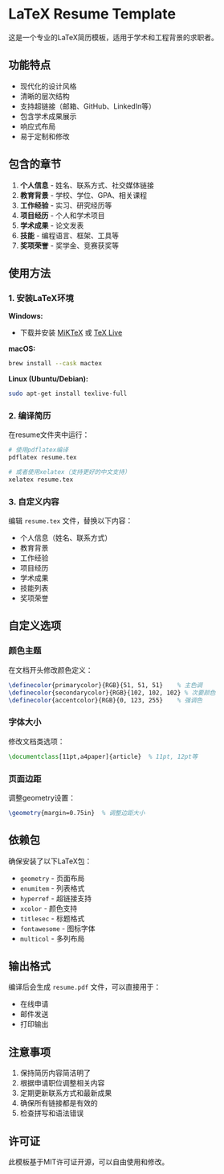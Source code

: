 # LaTeX Resume Template

这是一个专业的LaTeX简历模板，适用于学术和工程背景的求职者。

## 功能特点

- 现代化的设计风格
- 清晰的层次结构
- 支持超链接（邮箱、GitHub、LinkedIn等）
- 包含学术成果展示
- 响应式布局
- 易于定制和修改

## 包含的章节

1. **个人信息** - 姓名、联系方式、社交媒体链接
2. **教育背景** - 学校、学位、GPA、相关课程
3. **工作经验** - 实习、研究经历等
4. **项目经历** - 个人和学术项目
5. **学术成果** - 论文发表
6. **技能** - 编程语言、框架、工具等
7. **奖项荣誉** - 奖学金、竞赛获奖等

## 使用方法

### 1. 安装LaTeX环境

**Windows:**
- 下载并安装 [MiKTeX](https://miktex.org/) 或 [TeX Live](https://www.tug.org/texlive/)

**macOS:**
```bash
brew install --cask mactex
```

**Linux (Ubuntu/Debian):**
```bash
sudo apt-get install texlive-full
```

### 2. 编译简历

在resume文件夹中运行：

```bash
# 使用pdflatex编译
pdflatex resume.tex

# 或者使用xelatex（支持更好的中文支持）
xelatex resume.tex
```

### 3. 自定义内容

编辑 `resume.tex` 文件，替换以下内容：

- 个人信息（姓名、联系方式）
- 教育背景
- 工作经验
- 项目经历
- 学术成果
- 技能列表
- 奖项荣誉

## 自定义选项

### 颜色主题
在文档开头修改颜色定义：
```latex
\definecolor{primarycolor}{RGB}{51, 51, 51}    % 主色调
\definecolor{secondarycolor}{RGB}{102, 102, 102} % 次要颜色
\definecolor{accentcolor}{RGB}{0, 123, 255}    % 强调色
```

### 字体大小
修改文档类选项：
```latex
\documentclass[11pt,a4paper]{article}  % 11pt, 12pt等
```

### 页面边距
调整geometry设置：
```latex
\geometry{margin=0.75in}  % 调整边距大小
```

## 依赖包

确保安装了以下LaTeX包：
- `geometry` - 页面布局
- `enumitem` - 列表格式
- `hyperref` - 超链接支持
- `xcolor` - 颜色支持
- `titlesec` - 标题格式
- `fontawesome` - 图标字体
- `multicol` - 多列布局

## 输出格式

编译后会生成 `resume.pdf` 文件，可以直接用于：
- 在线申请
- 邮件发送
- 打印输出

## 注意事项

1. 保持简历内容简洁明了
2. 根据申请职位调整相关内容
3. 定期更新联系方式和最新成果
4. 确保所有链接都是有效的
5. 检查拼写和语法错误

## 许可证

此模板基于MIT许可证开源，可以自由使用和修改。
